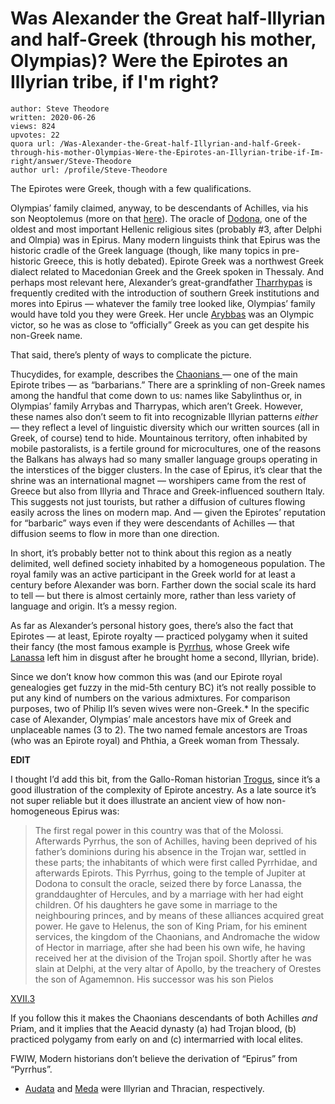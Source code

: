 # Was Alexander the Great half-Illyrian and half-Greek (through his mother, Olympias)? Were the Epirotes an Illyrian tribe, if I'm right?

	author: Steve Theodore
	written: 2020-06-26
	views: 824
	upvotes: 22
	quora url: /Was-Alexander-the-Great-half-Illyrian-and-half-Greek-through-his-mother-Olympias-Were-the-Epirotes-an-Illyrian-tribe-if-Im-right/answer/Steve-Theodore
	author url: /profile/Steve-Theodore


The Epirotes were Greek, though with a few qualifications.

Olympias’ family claimed, anyway, to be descendants of Achilles, via his son Neoptolemus (more on that [here](https://www.quora.com/Why-did-Alexander-the-Great-decide-to-look-up-to-Achilles-instead-of-Heracles-He-could-trace-lineage-to-both-and-both-could-be-seen-as-conquerors-of-the-East-Was-Heracles-not-seen-as-a-greater-hero-and-someone-you/answer/Steve-Theodore?ch=10&share=537a0900&srid=zLvM)). The oracle of [Dodona](https://en.wikipedia.org/wiki/Dodona), one of the oldest and most important Hellenic religious sites (probably #3, after Delphi and Olmpia) was in Epirus. Many modern linguists think that Epirus was the historic cradle of the Greek language (though, like many topics in pre-historic Greece, this is hotly debated). Epirote Greek was a northwest Greek dialect related to Macedonian Greek and the Greek spoken in Thessaly. And perhaps most relevant here, Alexander’s great-grandfather [Tharrhypas](https://en.wikipedia.org/wiki/Tharrhypas) is frequently credited with the introduction of southern Greek institutions and mores into Epirus — whatever the family tree looked like, Olympias’ family would have told you they were Greek. Her uncle [Arybbas](https://en.wikipedia.org/wiki/Arybbas_of_Epirus) was an Olympic victor, so he was as close to “officially” Greek as you can get despite his non-Greek name.

That said, there’s plenty of ways to complicate the picture.

Thucydides, for example, describes the [Chaonians ](https://en.wikipedia.org/wiki/Chaonians)— one of the main Epirote tribes — as “barbarians.” There are a sprinkling of non-Greek names among the handful that come down to us: names like Sabylinthus or, in Olympias’ family Arrybas and Tharrypas, which aren’t Greek. However, these names also don’t seem to fit into recognizable Illyrian patterns _either_ — they reflect a level of linguistic diversity which our written sources (all in Greek, of course) tend to hide. Mountainous territory, often inhabited by mobile pastoralists, is a fertile ground for microcultures, one of the reasons the Balkans has always had so many smaller language groups operating in the interstices of the bigger clusters. In the case of Epirus, it’s clear that the shrine was an international magnet — worshipers came from the rest of Greece but also from Illyria and Thrace and Greek-influenced southern Italy. This suggests not just tourists, but rather a diffusion of cultures flowing easily across the lines on modern map. And — given the Epirotes’ reputation for “barbaric” ways even if they were descendants of Achilles — that diffusion seems to flow in more than one direction.

In short, it’s probably better not to think about this region as a neatly delimited, well defined society inhabited by a homogeneous population. The royal family was an active participant in the Greek world for at least a century before Alexander was born. Farther down the social scale its hard to tell — but there is almost certainly more, rather than less variety of language and origin. It’s a messy region.

As far as Alexander’s personal history goes, there’s also the fact that Epirotes — at least, Epirote royalty — practiced polygamy when it suited their fancy (the most famous example is [Pyrrhus](https://en.wikipedia.org/wiki/Pyrrhus_of_Epirus), whose Greek wife [Lanassa](https://en.wikipedia.org/wiki/Lanassa_(wife_of_Pyrrhus)) left him in disgust after he brought home a second, Illyrian, bride).

Since we don’t know how common this was (and our Epirote royal genealogies get fuzzy in the mid-5th century BC) it’s not really possible to put any kind of numbers on the various admixtures. For comparison purposes, two of Philip II’s seven wives were non-Greek.* In the specific case of Alexander, Olympias’ male ancestors have mix of Greek and unplaceable names (3 to 2). The two named female ancestors are Troas (who was an Epirote royal) and Phthia, a Greek woman from Thessaly.

__EDIT__ 

I thought I’d add this bit, from the Gallo-Roman historian [Trogus](https://en.wikipedia.org/wiki/Gnaeus_Pompeius_Trogus), since it’s a good illustration of the complexity of Epirote ancestry. As a late source it’s not super reliable but it does illustrate an ancient view of how non-homogeneous Epirus was:

> The first regal power in this country was that of the Molossi. Afterwards Pyrrhus, the son of Achilles, having been deprived of his father’s dominions during his absence in the Trojan war, settled in these parts; the inhabitants of which were first called Pyrrhidae, and afterwards Epirots. This Pyrrhus, going to the temple of Jupiter at Dodona to consult the oracle, seized there by force Lanassa, the granddaughter of Hercules, and by a marriage with her had eight children. Of his daughters he gave some in marriage to the neighbouring princes, and by means of these alliances acquired great power. He gave to Helenus, the son of King Priam, for his eminent services, the kingdom of the Chaonians, and Andromache the widow of Hector in marriage, after she had been his own wife, he having received her at the division of the Trojan spoil. Shortly after he was slain at Delphi, at the very altar of Apollo, by the treachery of Orestes the son of Agamemnon. His successor was his son Pielos

[XVII.3](https://www.forumromanum.org/literature/justin/english/trans17.html)

If you follow this it makes the Chaonians descendants of both Achilles _and_  Priam, and it implies that the Aeacid dynasty (a) had Trojan blood, (b) practiced polygamy from early on and (c) intermarried with local elites.

FWIW, Modern historians don’t believe the derivation of “Epirus” from “Pyrrhus”.



* [Audata](https://en.wikipedia.org/wiki/Audata) and [Meda](https://en.wikipedia.org/wiki/Meda_of_Odessos) were Illyrian and Thracian, respectively.

